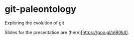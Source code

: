 # git-paleontology
Exploring the evolution of git

Slides for the presentation are (here)[https://goo.gl/alB0k4].
